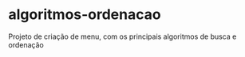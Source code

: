 # algoritmos-ordenacao
Projeto de criação de menu, com os principais algoritmos de busca e ordenação
